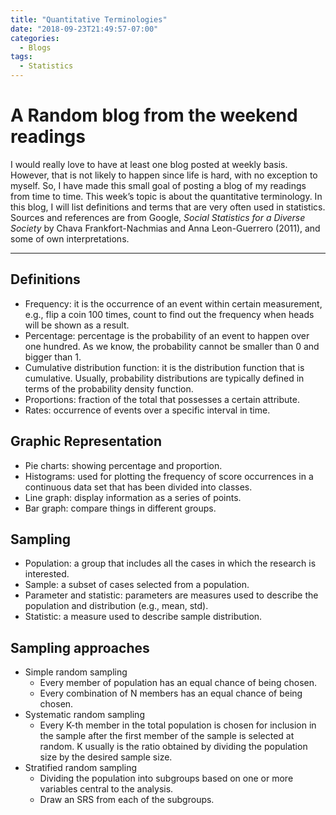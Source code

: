 ```yaml
---
title: "Quantitative Terminologies"
date: "2018-09-23T21:49:57-07:00"
categories:
  - Blogs
tags:
  - Statistics
---
```


# A Random blog from the weekend readings

I would really love to have at least one blog posted at weekly basis. However, that is not likely to happen since life is hard, with no exception to myself. So, I have made this small goal of posting a blog of my readings from time to time. This week’s topic is about the quantitative terminology. In this blog, I will list definitions and terms that are very often used in statistics. Sources and references are from Google, *Social Statistics for a Diverse Society* by Chava Frankfort-Nachmias and Anna Leon-Guerrero (2011), and some of own interpretations.

***

## Definitions

* Frequency: it is the occurrence of an event within certain measurement, e.g., flip a coin 100 times, count to find out the frequency when heads will be shown as a result.
* Percentage: percentage is the probability of an event to happen over one hundred. As we know, the probability cannot be smaller than 0 and bigger than 1.
* Cumulative distribution function: it is the distribution function that is cumulative. Usually, probability distributions are typically defined in terms of the probability density function.
* Proportions: fraction of the total that possesses a certain attribute.
* Rates: occurrence of events over a specific interval in time.

## Graphic Representation

* Pie charts: showing percentage and proportion.
* Histograms: used for plotting the frequency of score occurrences in a continuous data set that has been divided into classes.
* Line graph: display information as a series of points.
* Bar graph: compare things in different groups.

## Sampling

* 	Population: a group that includes all the cases in which the research is interested.
* 	Sample: a subset of cases selected from a population.
*   Parameter and statistic: parameters are measures used to describe the population and distribution (e.g., mean, std).
* 	Statistic: a measure used to describe sample distribution.

## Sampling approaches

* Simple random sampling
  * Every member of population has an equal chance of being chosen.
  * Every combination of N members has an equal chance of being chosen.
* Systematic random sampling
  * Every K-th member in the total population is chosen for inclusion in the sample after the first member of the sample is selected at random. K usually is the ratio obtained by dividing the population size by the desired sample size.
* Stratified random sampling
  * Dividing the population into subgroups based on one or more variables central to the analysis.
  * Draw an SRS from each of the subgroups. 




